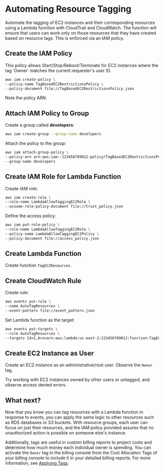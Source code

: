 # Automating Resource Tagging

Automate the tagging of EC2 instances and their corresponding resources using a Lambda function with CloudTrail and CloudWatch. The function will ensure that users can work only on those resources that they have created based on resource tags. This is enforced via an IAM policy.

## Create the IAM Policy

This policy allows Start/Stop/Reboot/Terminate for EC2 instances where the tag 'Owner' matches the current requester's user ID.

```sh
aws iam create-policy \
--policy-name TagBasedEC2RestrictionsPolicy \
--policy-document file://TagBasedEC2RestrictionsPolicy.json
```

Note the policy ARN.

## Attach IAM Policy to Group

Create a group called **developers**:

```sh
aws iam create-group --group-name developers
```

Attach the policy to the group:

```sh
aws iam attach-group-policy \
--policy-arn arn:aws:iam::123456789012:policy/TagBasedEC2RestrictionsPolicy \
--group-name developers
```

## Create IAM Role for Lambda Function

Create IAM role:

```sh
aws iam create-role \
--role-name LambdaAllowTaggingEC2Role \
--assume-role-policy-document file://trust_policy.json
```

Define the access policy:

```sh
aws iam put-role-policy \
--role-name LambdaAllowTaggingEC2Role \
--policy-name LambdaAllowTaggingEC2Policy \
--policy-document file://access_policy.json
```

## Create Lambda Function

Create function `TagEC2Resources`.

## Create CloudWatch Rule

Create rule:

```sh
aws events put-rule \
--name AutoTagResources \
--event-pattern file://event_pattern.json
```

Set Lambda function as the target:

```sh
aws events put-targets \
--rule AutoTagResources \
--targets Id=1,Arn=arn:aws:lambda:us-east-2:123456789012:function:TagEC2Resources
```

## Create EC2 Instance as User

Create an EC2 instance as an administrative/root user. Observe the `Owner` tag.

Try working with EC2 instances owned by other users or untagged, and observe access denied errors.

## What next?

Now that you know you can tag resources with a Lambda function in response to events, you can apply the same logic to other resources such as RDS databases or S3 buckets. With resource groups, each user can focus on just their resources, and the IAM policy provided assures that no unauthorized action is possible on someone else's instance.

Additionally, tags are useful in custom billing reports to project costs and determine how much money each individual owner is spending. You can activate the `Owner` tag in the billing console from the Cost Allocation Tags of your billing console to include it in your detailed billing reports. For more information, see [Applying Tags](https://docs.aws.amazon.com/awsaccountbilling/latest/aboutv2/billing-what-is.html).